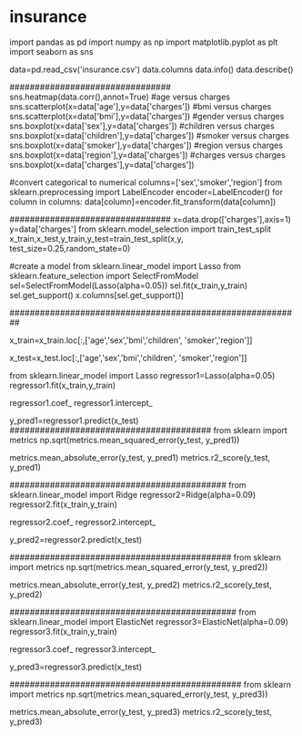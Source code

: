 # insurance
import pandas as pd
import numpy as np
import matplotlib.pyplot as plt
import seaborn as sns

data=pd.read_csv('insurance.csv')
data.columns
data.info()
data.describe()

################################
sns.heatmap(data.corr(),annot=True)
#age versus charges
sns.scatterplot(x=data['age'],y=data['charges'])
#bmi versus charges
sns.scatterplot(x=data['bmi'],y=data['charges'])
#gender versus charges
sns.boxplot(x=data['sex'],y=data['charges'])
#children versus charges
sns.boxplot(x=data['children'],y=data['charges'])
#smoker versus charges
sns.boxplot(x=data['smoker'],y=data['charges'])
#region versus charges
sns.boxplot(x=data['region'],y=data['charges'])
#charges versus charges
sns.boxplot(x=data['charges'],y=data['charges'])

#convert categorical to numerical
columns=['sex','smoker','region']
from sklearn.preprocessing import LabelEncoder
encoder=LabelEncoder()
for column in columns:
    data[column]=encoder.fit_transform(data[column])
    
################################
x=data.drop(['charges'],axis=1)
y=data['charges']
from sklearn.model_selection import train_test_split
x_train,x_test,y_train,y_test=train_test_split(x,y,
                        test_size=0.25,random_state=0)        

#create a model
from sklearn.linear_model import Lasso
from sklearn.feature_selection import SelectFromModel
sel=SelectFromModel(Lasso(alpha=0.05))
sel.fit(x_train,y_train)
sel.get_support()
x.columns[sel.get_support()]

##########################################################

x_train=x_train.loc[:,['age','sex','bmi','children',
                       'smoker','region']]

x_test=x_test.loc[:,['age','sex','bmi','children',
                     'smoker','region']]

from sklearn.linear_model import Lasso
regressor1=Lasso(alpha=0.05)
regressor1.fit(x_train,y_train)

regressor1.coef_
regressor1.intercept_

y_pred1=regressor1.predict(x_test)
########################################
from sklearn import metrics
np.sqrt(metrics.mean_squared_error(y_test, y_pred1))

metrics.mean_absolute_error(y_test, y_pred1)
metrics.r2_score(y_test, y_pred1)

###########################################
from sklearn.linear_model import Ridge
regressor2=Ridge(alpha=0.09)
regressor2.fit(x_train,y_train)

regressor2.coef_
regressor2.intercept_

y_pred2=regressor2.predict(x_test)

############################################
from sklearn import metrics
np.sqrt(metrics.mean_squared_error(y_test, y_pred2))

metrics.mean_absolute_error(y_test, y_pred2)
metrics.r2_score(y_test, y_pred2)

#############################################
from sklearn.linear_model import ElasticNet
regressor3=ElasticNet(alpha=0.09)
regressor3.fit(x_train,y_train)

regressor3.coef_
regressor3.intercept_

y_pred3=regressor3.predict(x_test)

##############################################
from sklearn import metrics
np.sqrt(metrics.mean_squared_error(y_test, y_pred3))

metrics.mean_absolute_error(y_test, y_pred3)
metrics.r2_score(y_test, y_pred3)



